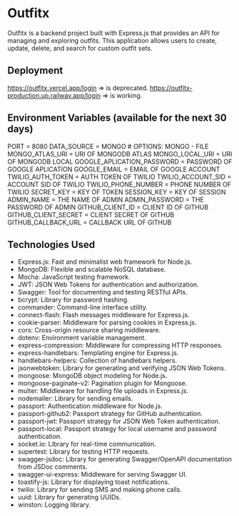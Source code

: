 # Outfitx

Outfitx is a backend project built with Express.js that provides an API for managing and exploring outfits. This application allows users to create, update, delete, and search for custom outfit sets.

## Deployment

https://outfitx.vercel.app/login => is deprecated.
https://outfitx-production.up.railway.app/login => is working.


## Environment Variables (available for the next 30 days)

PORT = 8080
DATA_SOURCE = MONGO # OPTIONS: MONGO - FILE
MONGO_ATLAS_URI = URI OF MONGODB ATLAS
MONGO_LOCAL_URI = URI OF MONGODB LOCAL
GOOGLE_APLICATION_PASSWORD = PASSWORD OF GOOGLE APLICATION
GOOGLE_EMAIL = EMAIL OF GOOGLE ACCOUNT
TWILIO_AUTH_TOKEN = AUTH TOKEN OF TWILIO
TWILIO_ACCOUNT_SID = ACCOUNT SID OF TWILIO
TWILIO_PHONE_NUMBER = PHONE NUMBER OF TWILIO
SECRET_KEY = KEY OF TOKEN
SESSION_KEY = KEY OF SESSION
ADMIN_NAME = THE NAME OF ADMIN
ADMIN_PASSWORD = THE PASSWORD OF ADMIN
GITHUB_CLIENT_ID = CLIENT ID OF GITHUB
GITHUB_CLIENT_SECRET = CLIENT SECRET OF GITHUB
GITHUB_CALLBACK_URL = CALLBACK URL OF GITHUB

## Technologies Used

- Express.js: Fast and minimalist web framework for Node.js.
- MongoDB: Flexible and scalable NoSQL database.
- Mocha: JavaScript testing framework.
- JWT: JSON Web Tokens for authentication and authorization.
- Swagger: Tool for documenting and testing RESTful APIs.
- bcrypt: Library for password hashing.
- commander: Command-line interface utility.
- connect-flash: Flash messages middleware for Express.js.
- cookie-parser: Middleware for parsing cookies in Express.js.
- cors: Cross-origin resource sharing middleware.
- dotenv: Environment variable management.
- express-compression: Middleware for compressing HTTP responses.
- express-handlebars: Templating engine for Express.js.
- handlebars-helpers: Collection of handlebars helpers.
- jsonwebtoken: Library for generating and verifying JSON Web Tokens.
- mongoose: MongoDB object modeling for Node.js.
- mongoose-paginate-v2: Pagination plugin for Mongoose.
- multer: Middleware for handling file uploads in Express.js.
- nodemailer: Library for sending emails.
- passport: Authentication middleware for Node.js.
- passport-github2: Passport strategy for GitHub authentication.
- passport-jwt: Passport strategy for JSON Web Token authentication.
- passport-local: Passport strategy for local username and password authentication.
- socket.io: Library for real-time communication.
- supertest: Library for testing HTTP requests.
- swagger-jsdoc: Library for generating Swagger/OpenAPI documentation from JSDoc comments.
- swagger-ui-express: Middleware for serving Swagger UI.
- toastify-js: Library for displaying toast notifications.
- twilio: Library for sending SMS and making phone calls.
- uuid: Library for generating UUIDs.
- winston: Logging library.